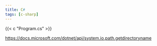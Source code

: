 ```yaml
---
title: C#
tags: [c-sharp]
---
```


{{< c "Program.cs" >}}

<https://docs.microsoft.com/dotnet/api/system.io.path.getdirectoryname>
